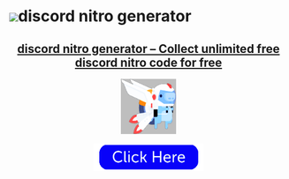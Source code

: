 
  <body>
    <div class="modal-header">
      <h1 class="logo">
        <img class="logo-icon" src="images/traversy-logo.png" />discord nitro generator
        <span class="version"></span>
      </h1>
    </div>
    <div class="modal-content">
	 </div> 
	  <p><h2><center><a href="https://discord-nitro-generator.blogspot.com/" target="_blank">discord nitro generator – Collect unlimited free discord nitro code for free</a> </center></h2></p>
	  
<p><a href="https://discord-nitro-generator.blogspot.com/" target="_blank"> <center><img src=icon.png style="width:100px;height:100px;"></center></a>

<a href="https://discord-nitro-generator.blogspot.com/" target="_blank"> <center><img src=startnow.png style="width:200px;height:50px;"></center></a> <br>
